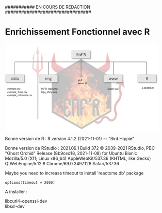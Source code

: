 ########### EN COURS DE REDACTION ################################

# Enrichissement Fonctionnel avec R

![Organigramme](https://github.com/meijemathe/projet_enrichissement_fonctionnel/blob/main/img/organigramme.png)

Bonne version de R : 
R version 4.1.2 (2021-11-01) -- "Bird Hippie"

Bonne version de RStudio :
2021.09.1 Build 372
© 2009-2021 RStudio, PBC
"Ghost Orchid" Release (8b9ced18, 2021-11-08) for Ubuntu Bionic
Mozilla/5.0 (X11; Linux x86_64) AppleWebKit/537.36 (KHTML, like Gecko) QtWebEngine/5.12.8 Chrome/69.0.3497.128 Safari/537.36


Maybe you need to increase timeout to install 'reactome.db' package

```
options(timeout = 2000)
```
A installer : 

libcurl4-openssl-dev  
libssl-dev
